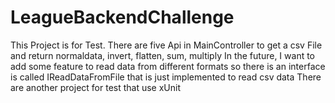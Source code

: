 # LeagueBackendChallenge
This Project is for Test.
There are five Api in MainController to get a csv File and return normaldata, invert, flatten, sum, multiply
In the future, I want to add some feature to read data from different formats so there is an interface is called IReadDataFromFile that is just implemented to read csv data
There are another project for test that use xUnit

